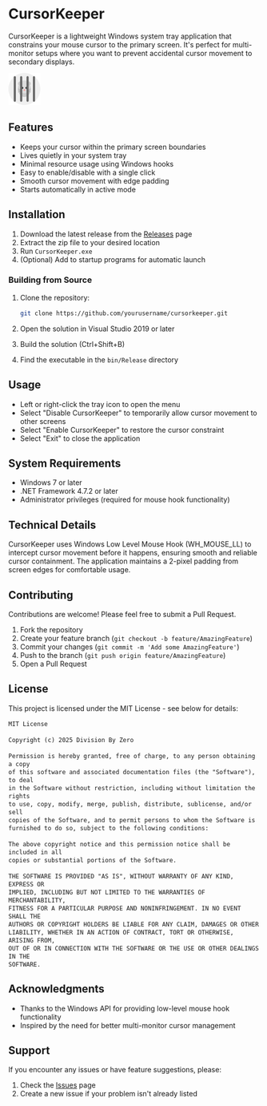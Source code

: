 # CursorKeeper

CursorKeeper is a lightweight Windows system tray application that constrains your mouse cursor to the primary screen. It's perfect for multi-monitor setups where you want to prevent accidental cursor movement to secondary displays.

![CursorKeeper Tray Icon](screenshots/tray-icon.png)

## Features

- Keeps your cursor within the primary screen boundaries
- Lives quietly in your system tray
- Minimal resource usage using Windows hooks
- Easy to enable/disable with a single click
- Smooth cursor movement with edge padding
- Starts automatically in active mode

## Installation

1. Download the latest release from the [Releases](https://github.com/dib0/cursorkeeper/releases) page
2. Extract the zip file to your desired location
3. Run `CursorKeeper.exe`
4. (Optional) Add to startup programs for automatic launch

### Building from Source

1. Clone the repository:
   ```bash
   git clone https://github.com/yourusername/cursorkeeper.git
   ```

2. Open the solution in Visual Studio 2019 or later
3. Build the solution (Ctrl+Shift+B)
4. Find the executable in the `bin/Release` directory

## Usage

- Left or right-click the tray icon to open the menu
- Select "Disable CursorKeeper" to temporarily allow cursor movement to other screens
- Select "Enable CursorKeeper" to restore the cursor constraint
- Select "Exit" to close the application

## System Requirements

- Windows 7 or later
- .NET Framework 4.7.2 or later
- Administrator privileges (required for mouse hook functionality)

## Technical Details

CursorKeeper uses Windows Low Level Mouse Hook (WH_MOUSE_LL) to intercept cursor movement before it happens, ensuring smooth and reliable cursor containment. The application maintains a 2-pixel padding from screen edges for comfortable usage.

## Contributing

Contributions are welcome! Please feel free to submit a Pull Request.

1. Fork the repository
2. Create your feature branch (`git checkout -b feature/AmazingFeature`)
3. Commit your changes (`git commit -m 'Add some AmazingFeature'`)
4. Push to the branch (`git push origin feature/AmazingFeature`)
5. Open a Pull Request

## License

This project is licensed under the MIT License - see below for details:

```
MIT License

Copyright (c) 2025 Division By Zero

Permission is hereby granted, free of charge, to any person obtaining a copy
of this software and associated documentation files (the "Software"), to deal
in the Software without restriction, including without limitation the rights
to use, copy, modify, merge, publish, distribute, sublicense, and/or sell
copies of the Software, and to permit persons to whom the Software is
furnished to do so, subject to the following conditions:

The above copyright notice and this permission notice shall be included in all
copies or substantial portions of the Software.

THE SOFTWARE IS PROVIDED "AS IS", WITHOUT WARRANTY OF ANY KIND, EXPRESS OR
IMPLIED, INCLUDING BUT NOT LIMITED TO THE WARRANTIES OF MERCHANTABILITY,
FITNESS FOR A PARTICULAR PURPOSE AND NONINFRINGEMENT. IN NO EVENT SHALL THE
AUTHORS OR COPYRIGHT HOLDERS BE LIABLE FOR ANY CLAIM, DAMAGES OR OTHER
LIABILITY, WHETHER IN AN ACTION OF CONTRACT, TORT OR OTHERWISE, ARISING FROM,
OUT OF OR IN CONNECTION WITH THE SOFTWARE OR THE USE OR OTHER DEALINGS IN THE
SOFTWARE.
```

## Acknowledgments

- Thanks to the Windows API for providing low-level mouse hook functionality
- Inspired by the need for better multi-monitor cursor management

## Support

If you encounter any issues or have feature suggestions, please:
1. Check the [Issues](https://github.com/dib0/cursorkeeper/issues) page
2. Create a new issue if your problem isn't already listed
